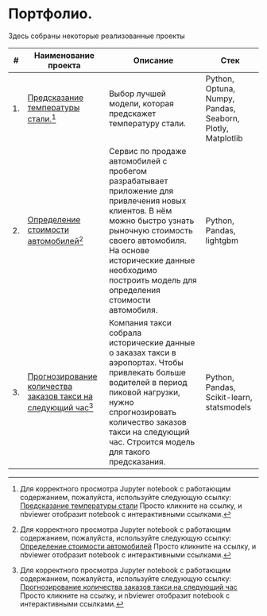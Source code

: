 # Портфолио.
Здесь собраны некоторые реализованные проекты

| #    | Наименование проекта                | Описание                                                     | Стек                                                         |
| ---- | ------------------------------------------------------------ | ------------------------------------------------------------ | ------------------------------------------------------------ |
| 1.   | [Предсказание температуры стали.](https://github.com/AndreySysa/Portfolio/tree/main/Steel%20temperature%20prediction)[^1] | Выбор лучшей модели, которая предскажет температуру стали.| Python, Optuna, Numpy, Pandas, Seaborn, Plotly, Matplotlib|
| 2.   | [Определение стоимости автомобилей](https://github.com/AndreySysa/Portfolio/tree/main/Determining%20the%20cost%20of%20cars)[^2]| Сервис по продаже автомобилей с пробегом  разрабатывает приложение для привлечения новых клиентов. В нём можно быстро узнать рыночную стоимость своего автомобиля. На основе исторические данные необходимо построить модель для определения стоимости автомобиля. |Python, Pandas, lightgbm|
| 3.   | [Прогнозирование количества заказов такси на следующий час](https://github.com/AndreySysa/Portfolio/tree/main/Forecasting%20taxi%20orders)[^3]| Компания такси собрала исторические данные о заказах такси в аэропортах. Чтобы привлекать больше водителей в период пиковой нагрузки, нужно спрогнозировать количество заказов такси на следующий час. Строится модель для такого предсказания.|Python, Pandas, Scikit-learn, statsmodels|

[^1]:Для корректного просмотра Jupyter notebook с работающим содержанием, пожалуйста, используйте следующую ссылку:
[Предсказание температуры стали](https://nbviewer.jupyter.org/github/AndreySysa/Portfolio/blob/main/Steel%20temperature%20prediction/Steel%20temperature%20prediction.ipynb)
Просто кликните на ссылку, и nbviewer отобразит notebook с интерактивными ссылками.

[^2]:Для корректного просмотра Jupyter notebook с работающим содержанием, пожалуйста, используйте следующую ссылку:
[Определение стоимости автомобилей](https://nbviewer.jupyter.org/github/AndreySysa/Portfolio/blob/main/Determining%20the%20cost%20of%20cars/Определение%20стоимости%20автомобилей.ipynb)
Просто кликните на ссылку, и nbviewer отобразит notebook с интерактивными ссылками.

[^3]:Для корректного просмотра Jupyter notebook с работающим содержанием, пожалуйста, используйте следующую ссылку:
[Прогнозирование количества заказов такси на следующий час](https://nbviewer.jupyter.org/github/AndreySysa/Portfolio/blob/main/Forecasting%20taxi%20orders/Прогнозирование%20количества%20заказов%20такси%20на%20следующий%20час.ipynb)
Просто кликните на ссылку, и nbviewer отобразит notebook с интерактивными ссылками.

 
